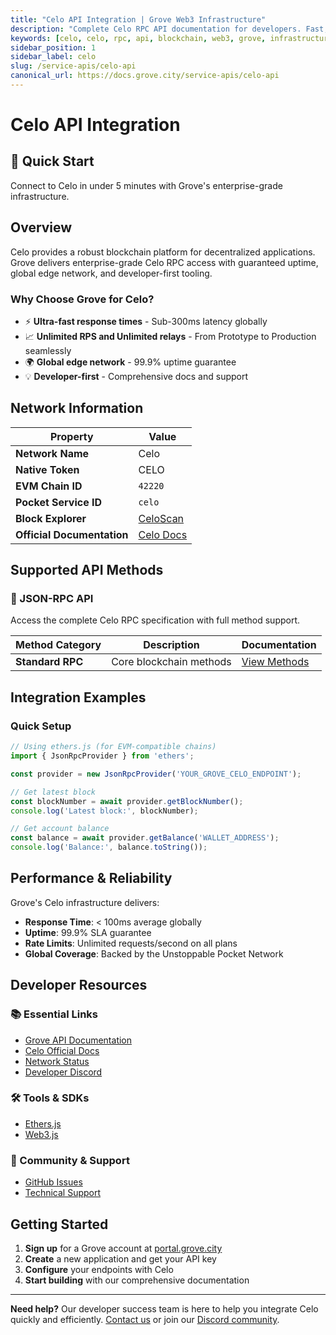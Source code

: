 ```yaml
---
title: "Celo API Integration | Grove Web3 Infrastructure"
description: "Complete Celo RPC API documentation for developers. Fast, reliable Celo blockchain access with Grove's enterprise infrastructure. Get started in minutes."
keywords: [celo, celo, rpc, api, blockchain, web3, grove, infrastructure, developers, integration]
sidebar_position: 1
sidebar_label: celo
slug: /service-apis/celo-api
canonical_url: https://docs.grove.city/service-apis/celo-api
---
```


# Celo API Integration

<div style={{background: "linear-gradient(135deg, #35d07f 0%, #fcff52 100%)", color: "white", padding: "1.5rem", borderRadius: "8px", margin: "1rem 0"}}>
  <h2 style={{color: "white", marginTop: 0}}>🚀 Quick Start</h2>
  <p style={{marginBottom: 0, fontSize: "1.1rem"}}>Connect to Celo in under 5 minutes with Grove's enterprise-grade infrastructure.</p>
</div>

## Overview

Celo provides a robust blockchain platform for decentralized applications. Grove delivers enterprise-grade Celo RPC access with guaranteed uptime, global edge network, and developer-first tooling.

### Why Choose Grove for Celo?

- ⚡ **Ultra-fast response times** - Sub-300ms latency globally
- 📈 **Unlimited RPS and Unlimited relays** - From Prototype to Production seamlessly
- 🌍 **Global edge network** - 99.9% uptime guarantee
- 💡 **Developer-first** - Comprehensive docs and support

## Network Information

| Property | Value |
|----------|-------|
| **Network Name** | Celo |
| **Native Token** | CELO |
| **EVM Chain ID** | `42220` |
| **Pocket Service ID** | `celo` |
| **Block Explorer** | [CeloScan](https://celoscan.io) |
| **Official Documentation** | [Celo Docs](https://docs.celo.org/) |

## Supported API Methods

### 🔌 JSON-RPC API
Access the complete Celo RPC specification with full method support.

| Method Category | Description | Documentation |
|-----------------|-------------|---------------|
| **Standard RPC** | Core blockchain methods | [View Methods](../grove-api/api-definition/definition#json-rpc-supported-methods) |

## Integration Examples

### Quick Setup

```javascript
// Using ethers.js (for EVM-compatible chains)
import { JsonRpcProvider } from 'ethers';

const provider = new JsonRpcProvider('YOUR_GROVE_CELO_ENDPOINT');

// Get latest block
const blockNumber = await provider.getBlockNumber();
console.log('Latest block:', blockNumber);

// Get account balance
const balance = await provider.getBalance('WALLET_ADDRESS');
console.log('Balance:', balance.toString());
```

## Performance & Reliability

Grove's Celo infrastructure delivers:

- **Response Time**: < 100ms average globally
- **Uptime**: 99.9% SLA guarantee  
- **Rate Limits**: Unlimited requests/second on all plans
- **Global Coverage**: Backed by the Unstoppable Pocket Network

## Developer Resources

### 📚 Essential Links
- [Grove API Documentation](../grove-api/overview/grove-api)
- [Celo Official Docs](https://docs.celo.org/)
- [Network Status](https://status.grove.city)
- [Developer Discord](https://discord.gg/build-with-grove)

### 🛠️ Tools & SDKs
- [Ethers.js](https://docs.ethers.io/)
- [Web3.js](https://web3js.readthedocs.io/)

### 💬 Community & Support
- [GitHub Issues](https://github.com/buildwithgrove/path)  
- [Technical Support](https://discord.com/channels/824324475256438814/1150805396085293106)

## Getting Started

1. **Sign up** for a Grove account at [portal.grove.city](https://portal.grove.city)
2. **Create** a new application and get your API key
3. **Configure** your endpoints with Celo
4. **Start building** with our comprehensive documentation

---

<div style={{background: "#f8f9fa", padding: "1rem", borderLeft: "4px solid #007bff", margin: "1rem 0"}}>
  <strong>Need help?</strong> Our developer success team is here to help you integrate Celo quickly and efficiently. <a href="mailto:portal@grove.city">Contact us</a> or join our <a href="https://discord.gg/build-with-grove">Discord community</a>.
</div>
